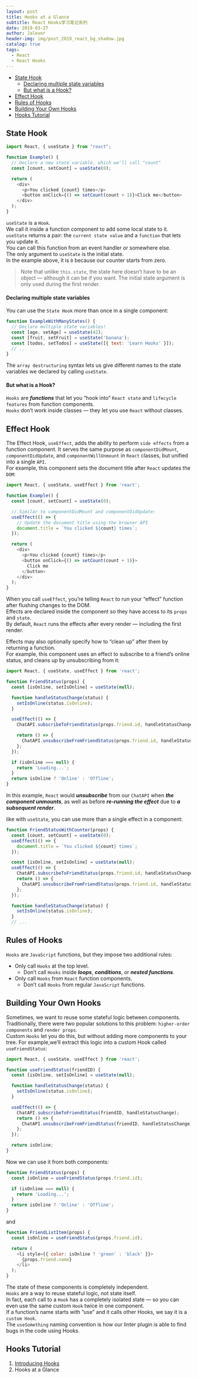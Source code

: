 ```yaml
---
layout: post
title: Hooks at a Glance
subtitle: React Hooks学习笔记系列
date: 2019-03-27
author: Jalever
header-img: img/post_2019_react_bg_shadow.jpg
catalog: true
tags:
  - React
  - React Hooks
---
```


- [State Hook](#state-hook)
    - [Declaring multiple state variables](#declaring-multiple-state-variables)
    - [But what is a Hook?](#but-what-is-a-hook)
- [Effect Hook](#effect-hook)
- [Rules of Hooks](#rules-of-hooks)
- [Building Your Own Hooks](#building-your-own-hooks)
- [Hooks Tutorial](#hooks-tutorial)

## State Hook

```javascript
import React, { useState } from "react";

function Example() {
  // Declare a new state variable, which we'll call "count"
  const [count, setCount] = useState(0);

  return (
    <div>
      <p>You clicked {count} times</p>
      <button onClick={() => setCount(count + 1)}>Click me</button>
    </div>
  );
}
```

`useState` is a `Hook`.<br>
We call it inside a function component to add some local state to it.<br>
`useState` returns a pair: the `current state value` and a `function` that lets you update it.<br>
You can call this function from an event handler or somewhere else.<br>
The only argument to `useState` is the initial state.<br>
In the example above, it is `0` because our counter starts from zero.<br>

> Note that unlike `this.state`, the state here doesn’t have to be an object — although it can be if you want.
> The initial state argument is only used during the first render.

#### Declaring multiple state variables
You can use the `State Hook` more than once in a single component:
```javascript
function ExampleWithManyStates() {
  // Declare multiple state variables!
  const [age, setAge] = useState(42);
  const [fruit, setFruit] = useState('banana');
  const [todos, setTodos] = useState([{ text: 'Learn Hooks' }]);
  // ...
}
```
The `array destructuring` syntax lets us give different names to the state variables we declared by calling `useState`.

#### But what is a Hook? 
`Hooks` are ***functions*** that let you “hook into” `React state` and `lifecycle features` from function components.<br>
`Hooks` don’t work inside classes — they let you use `React` without classes.

## Effect Hook
The Effect Hook, `useEffect`, adds the ability to perform `side effects` from a function component. It serves the same purpose as `componentDidMount`, `componentDidUpdate`, and `componentWillUnmount` in `React` classes, but unified into a single `API`. <br>
For example, this component sets the document title after `React` updates the `DOM`:
```javascript
import React, { useState, useEffect } from 'react';

function Example() {
  const [count, setCount] = useState(0);

  // Similar to componentDidMount and componentDidUpdate:
  useEffect(() => {
    // Update the document title using the browser API
    document.title = `You clicked ${count} times`;
  });

  return (
    <div>
      <p>You clicked {count} times</p>
      <button onClick={() => setCount(count + 1)}>
        Click me
      </button>
    </div>
  );
}
```
When you call `useEffect`, you’re telling `React` to run your “effect” function after flushing changes to the DOM. <br>
Effects are declared inside the component so they have access to its `props` and `state`. <br>
By default, `React` runs the effects after every render — including the first render. 

Effects may also optionally specify how to “clean up” after them by returning a function. <br>
For example, this component uses an effect to subscribe to a friend’s online status, and cleans up by unsubscribing from it:
```javascript
import React, { useState, useEffect } from 'react';

function FriendStatus(props) {
  const [isOnline, setIsOnline] = useState(null);

  function handleStatusChange(status) {
    setIsOnline(status.isOnline);
  }

  useEffect(() => {
    ChatAPI.subscribeToFriendStatus(props.friend.id, handleStatusChange);

    return () => {
      ChatAPI.unsubscribeFromFriendStatus(props.friend.id, handleStatusChange);
    };
  });

  if (isOnline === null) {
    return 'Loading...';
  }
  return isOnline ? 'Online' : 'Offline';
}
```
In this example, `React` would ***unsubscribe*** from our `ChatAPI` when ***the component unmounts***, as well as before ***re-running the effect*** due to ***a subsequent render***.

like with `useState`, you can use more than a single effect in a component:
```javascript
function FriendStatusWithCounter(props) {
  const [count, setCount] = useState(0);
  useEffect(() => {
    document.title = `You clicked ${count} times`;
  });

  const [isOnline, setIsOnline] = useState(null);
  useEffect(() => {
    ChatAPI.subscribeToFriendStatus(props.friend.id, handleStatusChange);
    return () => {
      ChatAPI.unsubscribeFromFriendStatus(props.friend.id, handleStatusChange);
    };
  });

  function handleStatusChange(status) {
    setIsOnline(status.isOnline);
  }
  // ...
```

## Rules of Hooks
`Hooks` are `JavaScript` functions, but they impose two additional rules:
- Only call `Hooks` at the top level.
  - Don’t call `Hooks` inside ***loops***, ***conditions***, or ***nested functions***.
- Only call `Hooks` from `React` function components.
  - Don’t call `Hooks` from regular `JavaScript` functions.

## Building Your Own Hooks
Sometimes, we want to reuse some stateful logic between components.<br>
Traditionally, there were two popular solutions to this problem: `higher-order components` and `render props`. <br>
Custom `Hooks` let you do this, but without adding more components to your tree.
For example,we’ll extract this logic into a custom Hook called `useFriendStatus`:
```javascript
import React, { useState, useEffect } from 'react';

function useFriendStatus(friendID) {
  const [isOnline, setIsOnline] = useState(null);

  function handleStatusChange(status) {
    setIsOnline(status.isOnline);
  }

  useEffect(() => {
    ChatAPI.subscribeToFriendStatus(friendID, handleStatusChange);
    return () => {
      ChatAPI.unsubscribeFromFriendStatus(friendID, handleStatusChange);
    };
  });

  return isOnline;
}
```
Now we can use it from both components:
```javascript
function FriendStatus(props) {
  const isOnline = useFriendStatus(props.friend.id);

  if (isOnline === null) {
    return 'Loading...';
  }
  return isOnline ? 'Online' : 'Offline';
}
```
and
```javascript
function FriendListItem(props) {
  const isOnline = useFriendStatus(props.friend.id);

  return (
    <li style={{ color: isOnline ? 'green' : 'black' }}>
      {props.friend.name}
    </li>
  );
}
```
The state of these components is completely independent.<br>
`Hooks` are a way to reuse stateful logic, not state itself.<br>
In fact, each call to a `Hook` has a completely isolated state — so you can even use the same custom `Hook` twice in one component.<br>
If a function’s name starts with ”use” and it calls other Hooks, we say it is a `custom Hook`. <br>
The `useSomething` naming convention is how our linter plugin is able to find bugs in the code using Hooks.

## Hooks Tutorial
1. [Introducing Hooks](https://jalever.github.io/2019/03/27/Introducing-Hooks/)
2. Hooks at a Glance
